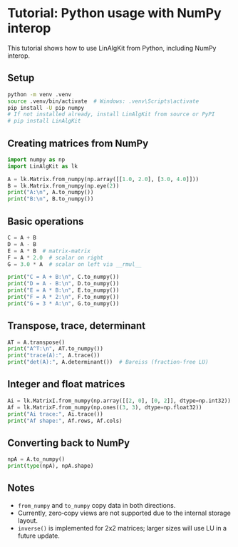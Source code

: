 # Tutorial: Python usage with NumPy interop

This tutorial shows how to use LinAlgKit from Python, including NumPy interop.

## Setup

```bash
python -m venv .venv
source .venv/bin/activate  # Windows: .venv\Scripts\activate
pip install -U pip numpy
# If not installed already, install LinAlgKit from source or PyPI
# pip install LinAlgKit
```

## Creating matrices from NumPy

```python
import numpy as np
import LinAlgKit as lk

A = lk.Matrix.from_numpy(np.array([[1.0, 2.0], [3.0, 4.0]]))
B = lk.Matrix.from_numpy(np.eye(2))
print("A:\n", A.to_numpy())
print("B:\n", B.to_numpy())
```

## Basic operations

```python
C = A + B
D = A - B
E = A * B  # matrix-matrix
F = A * 2.0  # scalar on right
G = 3.0 * A  # scalar on left via __rmul__

print("C = A + B:\n", C.to_numpy())
print("D = A - B:\n", D.to_numpy())
print("E = A * B:\n", E.to_numpy())
print("F = A * 2:\n", F.to_numpy())
print("G = 3 * A:\n", G.to_numpy())
```

## Transpose, trace, determinant

```python
AT = A.transpose()
print("A^T:\n", AT.to_numpy())
print("trace(A):", A.trace())
print("det(A):", A.determinant())  # Bareiss (fraction-free LU)
```

## Integer and float matrices

```python
Ai = lk.MatrixI.from_numpy(np.array([[2, 0], [0, 2]], dtype=np.int32))
Af = lk.MatrixF.from_numpy(np.ones((3, 3), dtype=np.float32))
print("Ai trace:", Ai.trace())
print("Af shape:", Af.rows, Af.cols)
```

## Converting back to NumPy

```python
npA = A.to_numpy()
print(type(npA), npA.shape)
```

## Notes

- `from_numpy` and `to_numpy` copy data in both directions.
- Currently, zero‑copy views are not supported due to the internal storage layout.
- `inverse()` is implemented for 2x2 matrices; larger sizes will use LU in a future update.
